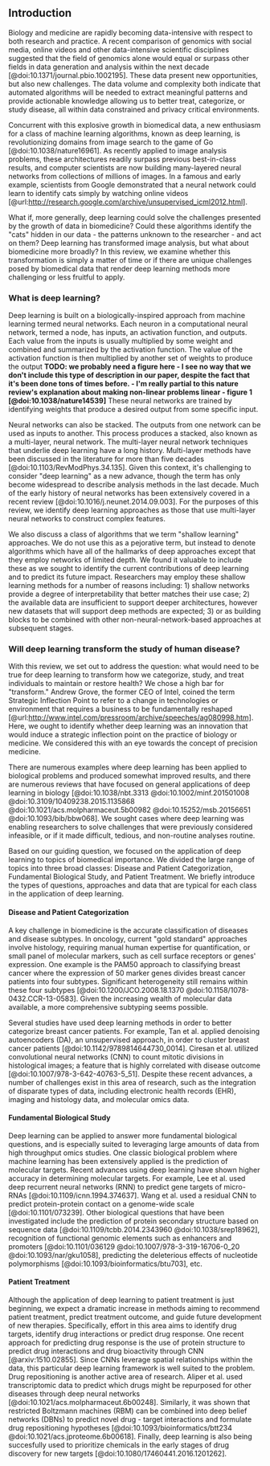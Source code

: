 ## Introduction

Biology and medicine are rapidly becoming data-intensive with
respect to both research and practice. A recent comparison of genomics with
social media, online videos and other data-intensive scientific disciplines
suggested that the field of genomics alone would equal or surpass other fields
in data generation and analysis within the next decade
[@doi:10.1371/journal.pbio.1002195]. These data present new opportunities, but
also new challenges. The data volume and complexity both indicate that
automated algorithms will be needed to extract
meaningful patterns and provide actionable knowledge allowing us to better
treat, categorize, or study disease, all within data constrained and privacy
critical environments.

Concurrent with this explosive growth in biomedical data, a new enthusiasm for a
class of machine learning algorithms, known as deep learning, is revolutionizing
domains from image search to the game of Go [@doi:10.1038/nature16961]. As
recently applied to image analysis problems, these architectures readily surpass
previous best-in-class results, and computer scientists are now building
many-layered neural networks from collections of millions of images. In a famous
and early example, scientists from Google demonstrated that a neural network
could learn to identify cats simply by watching online videos
[@url:http://research.google.com/archive/unsupervised_icml2012.html].

What if, more generally, deep learning could solve the challenges
presented by the growth of data in biomedicine? Could these algorithms
identify the "cats" hidden in our data - the patterns unknown to the
researcher - and act on them? Deep learning has transformed image analysis, but
what about biomedicine more broadly? In this review,
we examine whether this transformation is simply a matter of time or
if there are unique challenges posed by biomedical data that render deep
learning methods more challenging or less fruitful to apply.

### What is deep learning?

Deep learning is built on a biologically-inspired approach from machine learning
termed neural networks. Each neuron in a computational neural network, termed a
node, has inputs, an activation function, and outputs. Each value from the
inputs is usually multiplied by some weight and combined and summarized by the
activation function. The value of the activation function is then multiplied by
another set of weights to produce the output **TODO: we probably need a figure
here - I see no way that we don't include this type of description in our paper,
despite the fact that it's been done tons of times before. - I'm really partial
to this nature review's explanation about making non-linear problems linear -
figure 1 [@doi:10.1038/nature14539]** These neural networks are trained by
identifying weights that produce a desired output from some specific input.

Neural networks can also be stacked. The outputs from one network can be used as
inputs to another. This process produces a stacked, also known as a multi-layer,
neural network. The multi-layer neural network techniques that underlie deep
learning have a long history. Multi-layer methods have been discussed in the
literature for more than five decades [@doi:10.1103/RevModPhys.34.135]. Given
this context, it's challenging to consider "deep learning" as a new advance,
though the term has only become widespread to describe analysis methods in the
last decade. Much of the early history of neural networks has been extensively
covered in a recent review [@doi:10.1016/j.neunet.2014.09.003]. For the purposes
of this review, we identify deep learning approaches as those that use
multi-layer neural networks to construct complex features.

We also discuss a class of algorithms that we term "shallow learning"
approaches. We do not use this as a pejorative term, but instead to denote
algorithms which have all of the hallmarks of deep approaches except that they
employ networks of limited depth. We found it valuable to include these as we
sought to identify the current contributions of deep learning and to predict its
future impact. Researchers may employ these shallow learning methods for a
number of reasons including: 1) shallow networks provide a degree of
interpretability that better matches their use case; 2) the available data are
insufficient to support deeper architectures, however new datasets that will
support deep methods are expected; 3) or as building blocks to be combined with
other non-neural-network-based approaches at subsequent stages.

### Will deep learning transform the study of human disease?

With this review, we set out to address the question: what would need to be true
for deep learning to transform how we categorize, study, and treat individuals
to maintain or restore health? We chose a high bar for "transform." Andrew
Grove, the former CEO of Intel, coined the term Strategic Inflection Point to
refer to a change in technologies or environment that requires a business to be
fundamentally reshaped
[@url:http://www.intel.com/pressroom/archive/speeches/ag080998.htm]. Here, we
ought to identify whether deep learning was an innovation that would induce a
strategic inflection point on the practice of biology or medicine. We considered
this with an eye towards the concept of precision medicine.

There are numerous examples where deep learning
has been applied to biological problems and produced somewhat improved results,
and there are numerous reviews that have focused on general applications of deep
learning in biology [@doi:10.1038/nbt.3313 @doi:10.1002/minf.201501008
@doi:10.3109/10409238.2015.1135868 @doi:10.1021/acs.molpharmaceut.5b00982
@doi:10.15252/msb.20156651 @doi:10.1093/bib/bbw068]. We sought cases where deep
learning was enabling researchers to solve challenges that were previously
considered infeasible, or if it made difficult, tedious, and non-routine
analyses routine.

Based on our guiding question, we focused on the application of deep learning to
topics of biomedical importance. We divided the large range of topics into three
broad classes: Disease and Patient Categorization,
Fundamental Biological Study, and Patient Treatment. We briefly introduce the
types of questions, approaches and data that are typical for each class in the
application of deep learning.

#### Disease and Patient Categorization

A key challenge in biomedicine is the accurate classification of
diseases and disease subtypes. In oncology, current "gold standard"
approaches involve histology, requiring manual
human expertise for quantification, or small panel of molecular markers,
such as cell surface
receptors or genes' expression. One example is the PAM50 approach
to classifying breast cancer where the expression of 50 marker
genes divides breast cancer patients into four subtypes.
Significant heterogeneity still remains within these four subtypes
[@doi:10.1200/JCO.2008.18.1370 @doi:10.1158/1078-0432.CCR-13-0583]. Given the
increasing wealth of molecular data available, a more
comprehensive subtyping seems possible.

Several studies have used deep learning methods in order to better categorize
breast cancer patients. For example, Tan et al. applied denoising
autoencoders (DA), an unsupervised approach, in order to cluster breast
cancer patients [@doi:10.1142/9789814644730_0014]. Ciresan et al. utilized
convolutional neural networks (CNN) to count mitotic divisions in
histological images; a feature that is highly correlated with disease
outcome [@doi:10.1007/978-3-642-40763-5_51]. Despite these recent advances, a
number of challenges exist in this area of research, such as the integration
of disparate types of data, including electronic health records (EHR),
imaging and histology data, and molecular omics data.

#### Fundamental Biological Study

Deep learning can be applied to answer more fundamental
biological questions, and is especially suited to leveraging
large amounts of data from high throughput omics studies. One
classic biological problem where machine learning has been extensively
applied is the prediction of molecular targets. Recent advances using deep
learning have shown higher accuracy in determining molecular targets. For
example, Lee et al. used deep recurrent neural networks (RNN) to predict gene
targets of micro-RNAs [@doi:10.1109/icnn.1994.374637]. Wang et al. used a
residual CNN to predict protein-protein contact on a genome-wide scale
[@doi:10.1101/073239]. Other biological questions that have been investigated
include the prediction of protein secondary structure based on sequence data
[@doi:10.1109/tcbb.2014.2343960 @doi:10.1038/srep18962],
recognition of functional genomic elements such as enhancers and
promoters [@doi:10.1101/036129 @doi:10.1007/978-3-319-16706-0_20
@doi:10.1093/nar/gku1058], predicting the deleterious effects of nucleotide
polymorphisms [@doi:10.1093/bioinformatics/btu703], etc.

#### Patient Treatment

Although the application of deep learning to patient treatment is just beginning,
we expect a dramatic increase in methods aiming to recommend patient
treatment, predict
treatment outcome, and guide future development of new therapies.
Specifically, effort in this area aims to identify drug targets, identify
drug interactions or predict drug response. One recent approach for
predicting drug response is the use of protein structure to predict drug
interactions and drug bioactivity through CNN [@arxiv:1510.02855]. Since CNNs
leverage spatial relationships within the data, this particular deep learning
framework is well suited to the problem. Drug repositioning is another active
area of research. Aliper et al. used transcriptomic data to predict which drugs
might be repurposed for other diseases through deep neural networks
[@doi:10.1021/acs.molpharmaceut.6b00248]. Similarly, it was shown that
restricted Boltzmann machines (RBM) can be combined into deep belief networks
(DBNs) to predict novel drug - target interactions and formulate drug
repositioning hypotheses [@doi:10.1093/bioinformatics/btt234
@doi:10.1021/acs.jproteome.6b00618]. Finally, deep learning is also being
succesfully used to prioritize chemicals in the early stages of drug discovery
for new targets [@doi:10.1080/17460441.2016.1201262].
